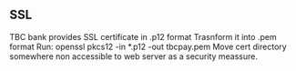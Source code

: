 ## SSL

TBC bank provides SSL certificate in .p12 format
Trasnform it into .pem format
Run: openssl pkcs12 -in *.p12 -out tbcpay.pem
Move cert directory somewhere non accessible to web server as a security meassure.
